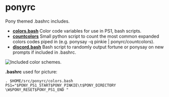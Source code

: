 ponyrc
======

Pony themed .bashrc includes.

 - **[colors.bash](/colors.bash)** Color code variables for use in PS1, bash scripts.
 - **[countcolors](/countcolors)** Small python script to count the most common expanded colors codes piped in (e.g. ponysay -q pinkie | ponyrc/countcolors).
 - **[discord.bash](/discord.bash)** Bash script to randomly output fortune or ponysay on new prompts if included in .bashrc.

![Included color schemes.](http://i.imgur.com/ePrByxp.png)

**.bashrc** used for picture:

    . $HOME/src/ponyrc/colors.bash
    PS1="$PONY_PS1_START$PONY_PINKIE\t$PONY_DIRECTORY \W$PONY_RESET$PONY_PS1_END "
